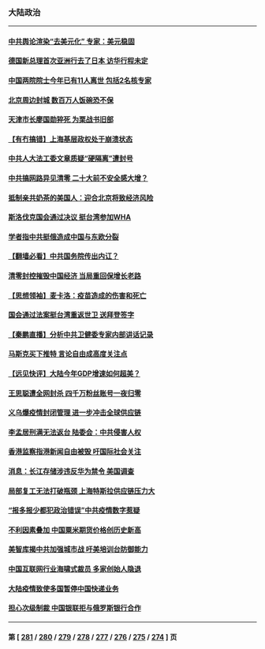 ### 大陆政治
---
#### [中共舆论渲染“去美元化” 专家：美元稳固](../../pages/ncid277/n13722637.md) 
#### [德国新总理首次亚洲行去了日本 访华行程未定](../../pages/ncid277/n13722597.md) 
#### [中国两院院士今年已有11人离世 包括2名核专家](../../pages/ncid277/n13722635.md) 
#### [北京周边封城 数百万人饭碗恐不保](../../pages/ncid277/n13722560.md) 
#### [天津市长廖国勋猝死 为栗战书旧部](../../pages/ncid277/n13722550.md) 
#### [【有冇搞错】上海基层政权处于崩溃状态](../../pages/ncid277/n13722253.md) 
#### [中共人大法工委文章质疑“硬隔离”遭封号](../../pages/ncid277/n13722450.md) 
#### [中共搞网路异见清零 二十大前不安全感大增？](../../pages/ncid277/n13722384.md) 
#### [抵制亲共奶茶的美国人：迎合北京将致经济风险](../../pages/ncid277/n13722361.md) 
#### [斯洛伐克国会通过决议 挺台湾参加WHA](../../pages/ncid277/n13722284.md) 
#### [学者指中共挺俄造成中国与东欧分裂](../../pages/ncid277/n13722249.md) 
#### [【翻墙必看】中共国务院传出内讧？](../../pages/ncid277/n13722135.md) 
#### [清零封控摧毁中国经济 当局重回保增长老路](../../pages/ncid277/n13721951.md) 
#### [【思想领袖】麦卡洛：疫苗造成的伤害和死亡](../../pages/ncid277/n13717071.md) 
#### [国会通过法案挺台湾重返世卫 送拜登签字](../../pages/ncid277/n13722043.md) 
#### [【秦鹏直播】分析中共卫健委专家内部讲话记录](../../pages/ncid277/n13722036.md) 
#### [马斯克买下推特 言论自由成高度关注点](../../pages/ncid277/n13722017.md) 
#### [【远见快评】大陆今年GDP增速如何超美？](../../pages/ncid277/n13721895.md) 
#### [王思聪遭全网封杀 四千万粉丝账号一夜归零](../../pages/ncid277/n13721941.md) 
#### [义乌爆疫情封闭管理 进一步冲击全球供应链](../../pages/ncid277/n13721924.md) 
#### [李孟居刑满无法返台 陆委会：中共侵害人权](../../pages/ncid277/n13721873.md) 
#### [香港监察指港新闻自由被毁 吁国际社会关注](../../pages/ncid277/n13721934.md) 
#### [消息：长江存储涉违反华为禁令 美国调查](../../pages/ncid277/n13721928.md) 
#### [局部复工无法打破瓶颈 上海特斯拉供应链压力大](../../pages/ncid277/n13721889.md) 
#### [“报多报少都犯政治错误”中共疫情数字惹疑](../../pages/ncid277/n13721920.md) 
#### [不利因素叠加 中国粟米期货价格创历史新高](../../pages/ncid277/n13721886.md) 
#### [美智库揭中共加强城市战 吁美培训台防御能力](../../pages/ncid277/n13721727.md) 
#### [中国互联网行业海啸式裁员 多家创始人隐退](../../pages/ncid277/n13721870.md) 
#### [大陆疫情致使多国暂停中国快递业务](../../pages/ncid277/n13721857.md) 
#### [担心次级制裁 中国银联拒与俄罗斯银行合作](../../pages/ncid277/n13721834.md) 

---
#### 第 [ [281](./281.md) / [280](./280.md) / [279](./279.md) / [278](./278.md) / [277](./277.md) / [276](./276.md) / [275](./275.md) / [274](./274.md) ] 页
